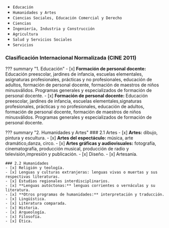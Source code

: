 * `Educación` 
* `Humanidades y Artes`
* `Ciencias Sociales, Educación Comercial y Derecho`
* `Ciencias`
* `Ingeniería, Industria y Construcción`
* `Agricultura`
* `Salud y Servicios Sociales`
* `Servicios`



### Clasificación Internacional Normalizada (CINE 2011)

??? summary "1. Educación"
    - [x] **Formación de personal docente:** Educación preescolar, jardines de infancia, escuelas elementales, asignaturas profesionales, prácticas y no profesionales, educación de adultos, formación de personal docente,  formación de maestros de niños minusválidos. Programas generales y especializados de formación de personal docente.
    - [x] **Formación de personal docente:** Educación preescolar, jardines de infancia, escuelas elementales,signaturas profesionales, prácticas y no profesionales, educación de adultos, formación de personal docente,  formación de maestros de niños minusválidos. Programas generales y especializados de formación de personal docente.

??? summary "2. Humanidades y Artes"
    ### 2.1 Artes
    - [x] **Artes:** dibujo, pintura y escultura.
    - [x] **Artes del espectáculo:** música, arte dramático,danza, circo.
    - [x] **Artes gráficas y audiovisuales:** fotografía, cinematografía, producción musical, producción de radio y televisión,impresión y publicación.
    - [x] Diseño.
    - [x] Artesanía.

    ### 2.2 Humanidades
    - [x] Religión y teología.   
    - [x] Lenguas y culturas extranjeras: lenguas vivas o muertas y sus respectivas literaturas.
    - [x] Estudios regionales interdisciplinarios.
    - [x] **Lenguas autóctonas:** lenguas corrientes o vernáculas y su literatura.
    - [x] **Otros programas de humanidades:** interpretación y traducción.
    - [x] Lingüística.
    - [x] Literatura comparada.
    - [x] Historia.
    - [x] Arqueología.
    - [x] Filosofía.
    - [x] Ética.



 



